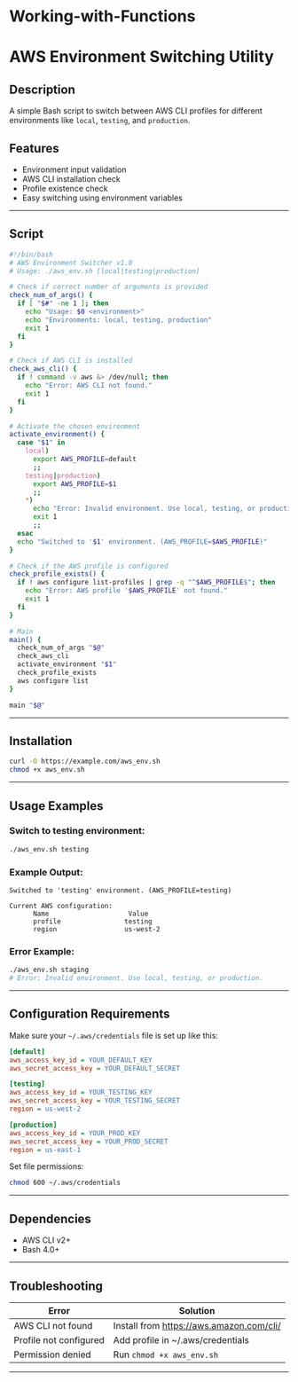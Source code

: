 # Working-with-Functions

# AWS Environment Switching Utility

## Description
A simple Bash script to switch between AWS CLI profiles for different environments like `local`, `testing`, and `production`.

## Features
- Environment input validation
- AWS CLI installation check
- Profile existence check
- Easy switching using environment variables

---

## Script

```bash
#!/bin/bash
# AWS Environment Switcher v1.0
# Usage: ./aws_env.sh [local|testing|production]

# Check if correct number of arguments is provided
check_num_of_args() {
  if [ "$#" -ne 1 ]; then
    echo "Usage: $0 <environment>"
    echo "Environments: local, testing, production"
    exit 1
  fi
}

# Check if AWS CLI is installed
check_aws_cli() {
  if ! command -v aws &> /dev/null; then
    echo "Error: AWS CLI not found."
    exit 1
  fi
}

# Activate the chosen environment
activate_environment() {
  case "$1" in
    local)
      export AWS_PROFILE=default
      ;;
    testing|production)
      export AWS_PROFILE=$1
      ;;
    *)
      echo "Error: Invalid environment. Use local, testing, or production."
      exit 1
      ;;
  esac
  echo "Switched to '$1' environment. (AWS_PROFILE=$AWS_PROFILE)"
}

# Check if the AWS profile is configured
check_profile_exists() {
  if ! aws configure list-profiles | grep -q "^$AWS_PROFILE$"; then
    echo "Error: AWS profile '$AWS_PROFILE' not found."
    exit 1
  fi
}

# Main
main() {
  check_num_of_args "$@"
  check_aws_cli
  activate_environment "$1"
  check_profile_exists
  aws configure list
}

main "$@"
```

---

## Installation

```bash
curl -O https://example.com/aws_env.sh
chmod +x aws_env.sh
```

---

## Usage Examples

### Switch to testing environment:
```bash
./aws_env.sh testing
```

### Example Output:
```
Switched to 'testing' environment. (AWS_PROFILE=testing)

Current AWS configuration:
      Name                    Value             
      profile                testing           
      region                 us-west-2
```

### Error Example:
```bash
./aws_env.sh staging
# Error: Invalid environment. Use local, testing, or production.
```

---

## Configuration Requirements
Make sure your `~/.aws/credentials` file is set up like this:

```ini
[default]
aws_access_key_id = YOUR_DEFAULT_KEY
aws_secret_access_key = YOUR_DEFAULT_SECRET

[testing]
aws_access_key_id = YOUR_TESTING_KEY
aws_secret_access_key = YOUR_TESTING_SECRET
region = us-west-2

[production]
aws_access_key_id = YOUR_PROD_KEY
aws_secret_access_key = YOUR_PROD_SECRET
region = us-east-1
```

Set file permissions:
```bash
chmod 600 ~/.aws/credentials
```

---

## Dependencies
- AWS CLI v2+
- Bash 4.0+

---

## Troubleshooting
| Error                       | Solution                                  |
|----------------------------|-------------------------------------------|
| AWS CLI not found          | Install from https://aws.amazon.com/cli/  |
| Profile not configured     | Add profile in ~/.aws/credentials         |
| Permission denied          | Run `chmod +x aws_env.sh`                |

---

